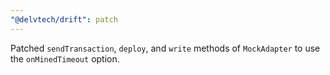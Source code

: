 ```yaml
---
"@delvtech/drift": patch
---
```


Patched `sendTransaction`, `deploy`, and `write` methods of `MockAdapter` to use the `onMinedTimeout` option.
